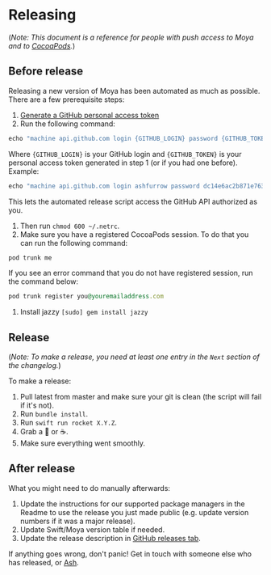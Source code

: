 # Releasing

(_Note: This document is a reference for people with push access to Moya and to [CocoaPods](https://cocoapods.org/pods/Moya)._)

## Before release

Releasing a new version of Moya has been automated as much as possible. There are a few prerequisite steps:

1. [Generate a GitHub personal access token](https://help.github.com/articles/creating-an-access-token-for-command-line-use/)
1. Run the following command: 
```ruby
echo "machine api.github.com login {GITHUB_LOGIN} password {GITHUB_TOKEN}" > ~/.netrc
``` 
Where `{GITHUB_LOGIN}` is your GitHub login and `{GITHUB_TOKEN}` is your personal access token generated in step 1 (or if you had one before). Example:
```ruby
echo "machine api.github.com login ashfurrow password dc14e6ac2b871e7630f56df3d57d2694b576316a" > ~/.netrc
```
This lets the automated release script access the GitHub API authorized as you.
1. Then run `chmod 600 ~/.netrc`.
1. Make sure you have a registered CocoaPods session. To do that you can run the following command:
```ruby
pod trunk me
```
If you see an error command that you do not have registered session, run the command below:
```ruby
pod trunk register you@youremailaddress.com
```
1. Install jazzy `[sudo] gem install jazzy`

## Release

(_Note: To make a release, you need at least one entry in the `Next` section of the changelog._)

To make a release:

1. Pull latest from master and make sure your git is clean (the script will fail if it's not).
1. Run `bundle install`.
1. Run `swift run rocket X.Y.Z`.
1. Grab a :tea: or :coffee:.
1. Make sure everything went smoothly.

## After release

What you might need to do manually afterwards:

1. Update the instructions for our supported package managers in the Readme to use the release you just made public (e.g. update version numbers if it was a major release).
1. Update Swift/Moya version table if needed.
1. Update the release description in [GitHub releases tab](https://github.com/Moya/Moya/releases/tag).

If anything goes wrong, don't panic! Get in touch with someone else who has released, or [Ash](mailto:ash@ashfurrow.com).
